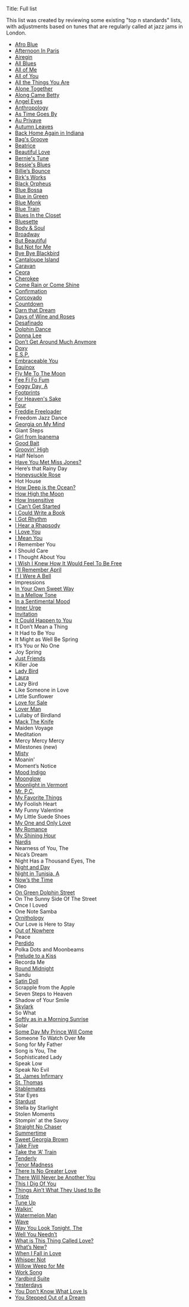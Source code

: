 Title: Full list


 This list was created by reviewing some existing "top n standards" lists, with
 adjustments based on tunes that are regularly called at jazz jams in London.

* [Afro Blue](../afro-blue.html)
* [Afternoon In Paris](../afternoon-in-paris.html)
* [Airegin](../airigin.html)
* [All Blues](../all-blues.html)
* [All of Me](../all-of-me.html)
* [All of You](../all-of-you.html)
* [All the Things You Are](../all-the-things-you-are.html)
* [Alone Together](../alone-together.html)
* [Along Came Betty](../along-came-betty.html)
* [Angel Eyes](../angel-eyes.html)
* [Anthropology](../anthropology.html)
* [As Time Goes By](../as-time-goes-by.html)
* [Au Privave](../au-privave.html)
* [Autumn Leaves](../autumn-leaves.html)
* [Back Home Again in Indiana](../back-home-again-in-indiana.html)
* [Bag's Groove](../bags-groove.html)
* [Beatrice](../beatrice.html)
* [Beautiful Love](../beautiful-love.html)
* [Bernie's Tune](../bernies-tune.html)
* [Bessie's Blues](../bessies-blues.html)
* [Billie’s Bounce](../billies-bounce.html)
* [Birk's Works](../birks-works.html)
* [Black Orpheus](../black-orpheus.html)
* [Blue Bossa](../blue-bossa.html)
* [Blue in Green](../blue-in-green.html)
* [Blue Monk](../blue-monk.html)
* [Blue Train](../blue-train.html)
* [Blues In the Closet](../blues-in-the-closet.html)
* [Bluesette](../bluesette.html)
* [Body & Soul](../body-and-soul.html)
* [Broadway](../broadway.html)
* [But Beautiful](../but-beautiful.html)
* [But Not for Me](../but-not-for-me.html)
* [Bye Bye Blackbird](../bye-bye-blackbird.html)
* [Cantaloupe Island](../cantaloupe-island.html)
* [Caravan](../caravan.html)
* [Ceora](../ceora.html)
* [Cherokee](../cherokee.html)
* [Come Rain or Come Shine](../come-rain-or-come-shine.html)
* [Confirmation](../confirmation.html)
* [Corcovado](../corcovado.html)
* [Countdown](../countdown.html)
* [Darn that Dream](../darn-that-dream.html)
* [Days of Wine and Roses](../days-of-wine-and-roses.html)
* [Desafinado](../desafinado.html)
* [Dolphin Dance](../dolphin-dance.html)
* [Donna Lee](../donna-lee.html)
* [Don’t Get Around Much Anymore](../dont-get-around-much-any-more.html)
* [Doxy](../doxy.html)
* [E.S.P.](../esp.html)
* [Embraceable You](../embraceable-you.html)
* [Equinox](../equinox.html)
* [Fly Me To The Moon](../fly-me-to-the-moon.html)
* [Fee Fi Fo Fum](../fee-fi-fo-fum.html)
* [Foggy Day, A](../a-foggy-day.html)
* [Footprints](../footprints.html)
* [For Heaven's Sake](../for-heavens-sake.html)
* [Four](../four.html)
* [Freddie Freeloader](../freddie-freeloader.html)
* Freedom Jazz Dance
* [Georgia on My Mind](../georgia-on-my-mind.html)
* Giant Steps
* [Girl from Ipanema](../girl-from-ipanema-the.html)
* [Good Bait](../good-bait.html)
* [Groovin' High](../groovin-high.html)
* Half Nelson
* [Have You Met Miss Jones?](../have-you-met-miss-jones.html)
* Here’s that Rainy Day
* [Honeysuckle Rose](../honeysuckle-rose.html)
* Hot House
* [How Deep is the Ocean?](../how-deep-is-the-ocean.html)
* [How High the Moon](../how-high-the-moon.html)
* [How Insensitive](../how-insensitive.html)
* [I Can’t Get Started](../i-cant-get-started.html)
* [I Could Write a Book](../i-could-write-a-book.html)
* [I Got Rhythm](../i-got-rhythm.html)
* [I Hear a Rhapsody](../i-hear-a-rhapsody.html)
* [I Love You](../i-love-you.html)
* [I Mean You](../i-mean-you.html)
* I Remember You
* I Should Care
* I Thought About You
* [I Wish I Knew How It Would Feel To Be Free](../i-wish-i-knew-how-it-would-feel-to-be-free.html)
* [I'll Remember April](../ill-remember-april.html)
* [If I Were A Bell](../if-i-were-a-bell.html)
* Impressions
* [In Your Own Sweet Way](../in-your-own-sweet-way.html)
* [In a Mellow Tone](../in-a-mellow-tone.html)
* [In a Sentimental Mood](../in-a-sentimental-mood.html)
* [Inner Urge](../inner-urge.html)
* [Invitation](../invitation.html)
* [It Could Happen to You](../it-could-happen-to-you.html)
* It Don’t Mean a Thing
* It Had to Be You
* It Might as Well Be Spring
* It’s You or No One
* Joy Spring
* [Just Friends](../just-friends.html)
* Killer Joe
* [Lady Bird](../lady-bird.html)
* [Laura](../laura.html)
* Lazy Bird
* Like Someone in Love
* Little Sunflower
* [Love for Sale](../love-for-sale.html)
* [Lover Man](../lover-man.html)
* Lullaby of Birdland
* [Mack The Knife](../mack-the-knife.html)
* Maiden Voyage
* Meditation
* Mercy Mercy Mercy
* Milestones (new)
* [Misty](../misty.html)
* Moanin'
* Moment’s Notice
* [Mood Indigo](../mood-indigo.html)
* [Moonglow](../moonglow.html)
* [Moonlight in Vermont](../moonlight-in-vermont.html)
* [Mr. P.C.](../mr-pc.html)
* [My Favorite Things](../my-favourite-things.html)
* My Foolish Heart
* My Funny Valentine
* My Little Suede Shoes
* [My One and Only Love](../my-one-and-only-love.html)
* [My Romance](../my-romance.html)
* [My Shining Hour](../my-shining-hour.html)
* [Nardis](../nardis.html)
* Nearness of You, The
* Nica’s Dream
* Night Has a Thousand Eyes, The
* [Night and Day](../night-and-day.html)
* [Night in Tunisia, A](../night-in-tunisia-a.html)
* [Now’s the Time](../nows-the-time.html)
* Oleo
* [On Green Dolphin Street](../on-green-dolphin-street.html)
* On The Sunny Side Of The Street
* Once I Loved
* One Note Samba
* [Ornithology](../ornithology.html)
* Our Love is Here to Stay
* [Out of Nowhere](../out-of-nowhere.html)
* Peace
* [Perdido](../perdido.html)
* Polka Dots and Moonbeams
* [Prelude to a Kiss](../prelude-to-a-kiss.html)
* Recorda Me
* [Round Midnight](../round-midnight.html)
* Sandu
* [Satin Doll](../satin-doll.html)
* Scrapple from the Apple
* Seven Steps to Heaven
* Shadow of Your Smile
* [Skylark](../skylark.html)
* So What
* [Softly as in a Morning Sunrise](../softly-as-in-a-morning-sunrise.html)
* Solar
* [Some Day My Prince Will Come](../some-day-my-prince-will-come.html)
* Someone To Watch Over Me
* Song for My Father
* Song is You, The
* Sophisticated Lady
* Speak Low
* Speak No Evil
* [St. James Infirmary](../st-james-infirmary.html)
* [St. Thomas](../st-thomas.html)
* [Stablemates](../stablemates.html)
* Star Eyes
* [Stardust](../stardust.html)
* Stella by Starlight
* Stolen Moments
* Stompin' at the Savoy
* [Straight No Chaser](../straight-no-chaser.html)
* [Summertime](../summertime.html)
* [Sweet Georgia Brown](../sweet-georgia-brown.html)
* [Take Five](../take-five.html)
* [Take the ‘A’ Train](../take-the-a-train.html)
* [Tenderly](../tenderly.html)
* [Tenor Madness](../tenor-madness.html)
* [There Is No Greater Love](../there-is-no-greater-love.html)
* [There Will Never be Another You](../there-will-never-be-another-you.html)
* [This I Dig Of You](../this-i-dig-of-you.html)
* [Things Ain’t What They Used to Be](../things-aint-what-they-used-to-be.html)
* [Triste](../triste.html)
* [Tune Up](../tune-up.html)
* [Walkin'](../walkin.html)
* [Watermelon Man](../watermelon-man.html)
* [Wave](../wave.html)
* [Way You Look Tonight, The](../way-you-look-tonight-the.html)
* [Well You Needn’t](../well-you-needent.html)
* [What is This Thing Called Love?](../what-is-this-thing-called-love.html)
* [What’s New?](../whats-new.html)
* [When I Fall in Love](../when-i-fall-in-love.html)
* [Whisper Not](../whisper-not.html)
* [Willow Weep for Me](../willow-weep-for-me.html)
* [Work Song](../work-song.html)
* [Yardbird Suite](../yardbird-suite.html)
* [Yesterdays](../yesterdays.html)
* [You Don’t Know What Love Is](../you-dont-know-what-love-is.html)
* [You Stepped Out of a Dream](../you-stepped-out-of-a-dream.html)

